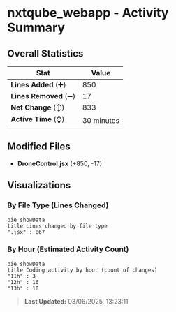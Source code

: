 # nxtqube_webapp - Activity Summary 

## Overall Statistics

| Stat                   | Value                                                             |
| ---------------------- | ----------------------------------------------------------------- |
| **Lines Added** (➕)   | 850                                          |
| **Lines Removed** (➖) | 17                                        |
| **Net Change** (↕)    | 833                |
| **Active Time** (⌚)   | 30 minutes |


## Modified Files
- **DroneControl.jsx** (+850, -17)

## Visualizations

### By File Type (Lines Changed)

```mermaid
pie showData
title Lines changed by file type
".jsx" : 867
```

### By Hour (Estimated Activity Count)

```mermaid
pie showData
title Coding activity by hour (count of changes)
"11h" : 3
"12h" : 16
"13h" : 10
```


> **Last Updated:** 03/06/2025, 13:23:11